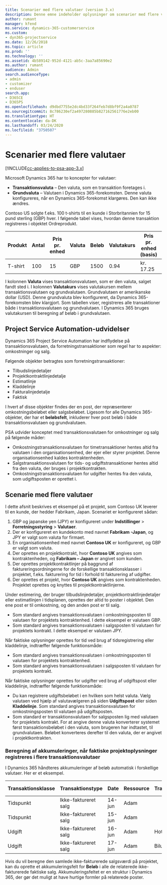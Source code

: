 ```yaml
---
title: Scenarier med flere valutaer (version 3.x)
description: Denne emne indeholder oplysninger om scenarier med flere valutaer.
author: rumant
manager: kfend
ms.service: dynamics-365-customerservice
ms.custom:
- dyn365-projectservice
ms.date: 12/26/2018
ms.topic: article
ms.prod: ''
ms.technology: ''
ms.assetid: 4b589142-952d-4121-ab5c-3aa7a85690e2
ms.author: rumant
audience: Admin
search.audienceType:
- admin
- customizer
- enduser
search.app:
- D365CE
- D365PS
ms.openlocfilehash: d9dbd7755e2dc4bd33f264feb7d8bf9f2a4a0787
ms.sourcegitcommit: 8c786230ef2a497280885b827162561776e2eb00
ms.translationtype: HT
ms.contentlocale: da-DK
ms.lasthandoff: 03/24/2020
ms.locfileid: "3750507"
---
```

# <a name="multiple-currency-scenarios"></a>Scenarier med flere valutaer

[!INCLUDE[cc-applies-to-psa-app-3.x](../includes/cc-applies-to-psa-app-3x.md)]

Microsoft Dynamics 365 har to koncepter for valutaer:

- **Transaktionsvaluta** – Den valuta, som en transaktion foretages i. 
- **Grundvaluta** – Valutaen i Dynamics 365-forekomsten. Denne valuta konfigureres, når en Dynamics 365-forekomst klargøres. Den kan ikke ændres.

Contoso US solgte f.eks. 100 t-shirts til en kunde i Storbritannien for 15 pund sterling (GBP) hver. I følgende tabel vises, hvordan denne transaktion registreres i objektet Ordreprodukt.

| Produkt | Antal | Pris pr. enhed | Valuta | Beløb | Valutakurs | Pris pr. enhed (basis)| Beløb (basis)|
|---------|----------|----------------|----------|--------|---------------|----------------------|--------------|
| T-shirt | 100      | 15             | GBP      | 1500   | 0.94          | kr. 17.25               | kr. 1,725       |

I kolonnen **Valuta** vises transaktionsvalutaen, som er den valuta, salget fandt sted i. I kolonnen **Valutakurs** vises valutakursen mellem transaktionsvalutaen og grundvalutaen. Grundvalutaen er amerikanske dollar (USD). Denne grundvaluta blev konfigureret, da Dynamics 365-forekomsten blev klargjort.
Som tabellen viser, registreres alle transaktioner både i transaktionsvalutaen og grundvalutaen. I Dynamics 365 bruges valutakursen til beregning af beløb i grundvalutaen.

## <a name="project-service-automation-extensions"></a>Project Service Automation-udvidelser

Dynamics 365 Project Service Automation har indflydelse på transaktionsvalutaen, da forretningstransaktioner som regel har to aspekter: omkostninger og salg.

Følgende objekter betragtes som forretningstransaktioner:

- Tilbudslinjedetaljer
- Projektkontraktlinjedetalje
- Estimatlinje
- Kladdelinje
- Fakturalinjedetalje
- Faktisk

I hvert af disse objekter findes der en post, der repræsenterer omkostningsbeløbet eller salgsbeløbet. Ligesom for alle Dynamics 365-objekter, der har et **beløbsfelt**, inkluderer hver post beløb i både transaktionsvalutaen og grundvalutaen. 

PSA udvider konceptet med transaktionsvalutaen for omkostninger og salg på følgende måder:

- Omkostningstransaktionsvalutaen for timetransaktioner hentes altid fra valutaen i den organisationsenhed, der ejer eller styrer projektet. Denne organisationsenhed kaldes kontraktenheden.
- Salgstransaktionsvalutaen for tids- og udgiftstransaktioner hentes altid fra den valuta, der bruges i projektkontrakten.
- Omkostningstransaktionsvalutaen for udgifter hentes fra den valuta, som udgiftsposten er oprettet i.

## <a name="multiple-currency-scenario"></a>Scenarie med flere valutaer

I dette afsnit beskrives et eksempel på et projekt, som Contoso UK leverer til en kunde, der hedder Fabrikam, Japan. Scenariet er konfigureret sådan:

1. GBP og japanske yen (JPY) er konfigureret under **Indstillinger** \> **Forretningsstyring** \> **Valutaer**. 
2. Der er konfigureret en kundekonto med navnet **Fabrikam -Japan**, og JPY er valgt som valuta for firmaet.
3. En organisationsenhed med navnet **Contoso UK** er konfigureret, og GBP er valgt som valuta.
4. Der oprettes en projektkontrakt, hvor **Contoso UK** angives som kontraktenheden, og **Fabrikam – Japan** er angivet som kunden.
5. Der oprettes projektkontraktlinjer på baggrund af faktureringsordningerne for de forskellige transaktionsklasser i projektet, f.eks. fakturering for tid i forhold til fakturering af udgifter.
6. Der oprettes et projekt, hvor **Contoso UK** angives som kontraktenheden. Projektet oprettes og knyttes til projektkontraktlinjerne.


Under estimering, der bruger tilbudslinjedetaljer, projektkontraktlinjedetaljer eller estimatlinjen i tidsplanen, oprettes der altid to poster i objektet. Den ene post er til omkostning, og den anden post er til salg.

- Som standard angives transaktionsvalutaen i omkostningsposten til valutaen for projektets kontraktenhed. I dette eksempel er valutaen GBP.
- Som standard angives transaktionsvalutaen i salgsposten til valutaen for projektets kontrakt. I dette eksempel er valutaen JPY.

Når faktiske oplysninger oprettes for tid ved brug af tidsregistrering eller kladdelinje, indtræffer følgende funktionsmåde:

- Som standard angives transaktionsvalutaen i omkostningsposten til valutaen for projektets kontraktenhed.
- Som standard angives transaktionsvalutaen i salgsposten til valutaen for projektets kontrakt.

Når faktiske oplysninger oprettes for udgifter ved brug af udgiftspost eller kladdelinje, indtræffer følgende funktionsmåde:

- Du kan registrere udgiftsbeløbet i en hvilken som helst valuta. Vælg valutaen ved hjælp af valutavælgeren på siden **Udgiftspost** eller siden **Kladdelinje**. Som standard angives transaktionsvalutaen for omkostningsposten til valutaen på udgiftsposten. 
- Som standard er transaktionsvalutaen for salgsposten lig med valutaen for projektets kontrakt. For at angive denne valuta konverterer systemet først transaktionsbeløbet i den valuta, som brugeren har indtastet, til grundvalutaen. Beløbet konverteres derefter til den valuta, der er angivet i projektkontrakten. 

### <a name="computing-roll-ups-when-project-actuals-are-recorded-in-multiple-transaction-currencies"></a>Beregning af akkumuleringer, når faktiske projektoplysninger registreres i flere transaktionsvalutaer

I Dynamics 365 håndteres akkumuleringer af beløb automatisk i forskellige valutaer. Her er et eksempel.

| Transaktionsklasse | Transaktionstype| Date   | Ressource | Transaktionskategori | Antal | Enhedspris | Beløb      | Valutakurs | Beløb i grundvaluta |
|-------------------|------------------|--------|----------|----------------------|----------|--------------|-------------|---------------|----------------|
| Tidspunkt              | Ikke-faktureret salg   | 14-jun | Adam  |                      | 8 timer    | 20.000 JPY    | 160.000 JPY | 123           | 1.300,81 USD    |
| Tidspunkt              | Ikke-faktureret salg   | 15-jun | Adam  |                      | 8 timer    | 20.000 JPY    | 160.000 JPY | 123           | 1.300,81 USD    |
| Udgift           | Ikke-faktureret salg   | 16-jun | Adam  | Hotel                | 1 EA     | 250 EUR      | 250 EUR     | 0,94          | 265,95 USD     |
| Udgift           | Ikke-faktureret salg   | 17-jun | Adam  | Biludlejning           | 1 EA     | 150 EUR      | 150 EUR     | 0,94          | 159,57 USD     |

Hvis du vil beregne den samlede ikke-fakturerede salgsværdi på projektet, kan du oprette et akkumuleringsfelt for **Beløb** i alle de relaterede ikke-fakturerede faktiske salg. Akkumuleringsfeltet er en struktur i Dynamics 365, der gør det muligt at have hurtige formler på relaterede poster.
